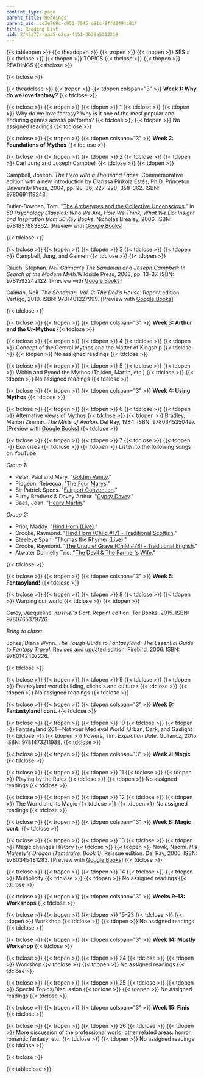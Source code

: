 ```yaml
---
content_type: page
parent_title: Readings
parent_uid: cc3e769c-c951-7945-d81c-8ffd8494c81f
title: Reading List
uid: 2f49a77a-aaa5-c2ca-4151-3b39a5312219
---
```


{{< tableopen >}}
{{< theadopen >}}
{{< tropen >}}
{{< thopen >}}
SES #
{{< thclose >}}
{{< thopen >}}
TOPICS
{{< thclose >}}
{{< thopen >}}
READINGS
{{< thclose >}}

{{< trclose >}}

{{< theadclose >}}
{{< tropen >}}
{{< tdopen colspan="3" >}}
**Week 1: Why do we love fantasy?**
{{< tdclose >}}

{{< trclose >}}
{{< tropen >}}
{{< tdopen >}}
1
{{< tdclose >}}
{{< tdopen >}}
Why do we love fantasy? Why is it one of the most popular and enduring genres across platforms?
{{< tdclose >}}
{{< tdopen >}}
No assigned readings
{{< tdclose >}}

{{< trclose >}}
{{< tropen >}}
{{< tdopen colspan="3" >}}
**Week 2: Foundations of Mythos**
{{< tdclose >}}

{{< trclose >}}
{{< tropen >}}
{{< tdopen >}}
2
{{< tdclose >}}
{{< tdopen >}}
Carl Jung and Joseph Campbell
{{< tdclose >}}
{{< tdopen >}}


Campbell, Joseph. _The Hero with a Thousand Faces_. Commemorative edition with a new introduction by Clarissa Pinkola Estés, Ph.D. Princeton University Press, 2004, pp. 28–36; 227–228; 358–362. ISBN: 9780691119243.

Butler-Bowden, Tom. "[The Archetypes and the Collective Unconscious](http://www.butler-bowdon.com/carl-jung---the-archetypes-and-the-collective-unconscious.html)." In _50 Psychology Classics: Who We Are, How We Think, What We Do: Insight and Inspiration from 50 Key Books_. Nicholas Brealey, 2006. ISBN: 9781857883862. \[Preview with [Google Books](https://books.google.com/books?id=wfjB9Blnk8kC&lpg=PP1&pg=PA168#v=onepage&q&f=false)\]


{{< tdclose >}}

{{< trclose >}}
{{< tropen >}}
{{< tdopen >}}
3
{{< tdclose >}}
{{< tdopen >}}
Campbell, Jung, and Gaimen
{{< tdclose >}}
{{< tdopen >}}


Rauch, Stephan. _Neil Gaiman's The Sandman and Joseph Campbell: In Search of the Modern Myth_.Wildside Press, 2003, pp. 13–37. ISBN: 9781592242122. \[Preview with [Google Books](https://books.google.com/books?id=4BY4M5zSl0QC&lpg=PA11&dq=carl%20jung's%20influence%20on%20joseph%20campbell&lr&pg=PA13#v=onepage&q&f=false)\]

Gaiman, Neil. _The Sandman, Vol. 2: The Doll's House_. Reprint edition. Vertigo, 2010. ISBN: 9781401227999. \[Preview with [Google Books](https://books.google.com/books?id=9e_jAAAAQBAJ&lpg=PA1&dq=the%20sandman%20vol.%202&pg=PA1#v=onepage&q&f=false)\]


{{< tdclose >}}

{{< trclose >}}
{{< tropen >}}
{{< tdopen colspan="3" >}}
**Week 3: Arthur and the Ur-Mythos**
{{< tdclose >}}

{{< trclose >}}
{{< tropen >}}
{{< tdopen >}}
4
{{< tdclose >}}
{{< tdopen >}}
Concept of the Central Mythos and the Matter of Kingship
{{< tdclose >}}
{{< tdopen >}}
No assigned readings
{{< tdclose >}}

{{< trclose >}}
{{< tropen >}}
{{< tdopen >}}
5
{{< tdclose >}}
{{< tdopen >}}
Within and Byond the Mythos (Tolkien, Martin, etc.)
{{< tdclose >}}
{{< tdopen >}}
No assigned readings
{{< tdclose >}}

{{< trclose >}}
{{< tropen >}}
{{< tdopen colspan="3" >}}
**Week 4: Using Mythos**
{{< tdclose >}}

{{< trclose >}}
{{< tropen >}}
{{< tdopen >}}
6
{{< tdclose >}}
{{< tdopen >}}
Alternative views of Mythos
{{< tdclose >}}
{{< tdopen >}}
Bradley, Marion Zimmer. _The Mists of Avalon_. Del Ray, 1984. ISBN: 9780345350497. \[Preview with [Google Books](https://books.google.com/books?id=hPHO7A8n_Q0C&lpg=PP1&dq=the%20mists%20of%20avalon&pg=PP1#v=onepage&q&f=false)\]
{{< tdclose >}}

{{< trclose >}}
{{< tropen >}}
{{< tdopen >}}
7
{{< tdclose >}}
{{< tdopen >}}
Exercises
{{< tdclose >}}
{{< tdopen >}}
Listen to the following songs on YouTube:

_Group 1:_

*   Peter, Paul and Mary. "[Golden Vanity](https://youtu.be/2mnTrFaYpF4)."
*   Pidgeon, Rebecca. "[The Four Marys](https://youtu.be/576e7apG1QE)."
*   Sir Patrick Spens. "[Fairport Convention](https://youtu.be/-n6rCeQdTGE)."
*   Furey Brothers & Davey Arthur. "[Gypsy Davey](https://youtu.be/pHgDExGGgM0)."
*   Baez, Joan. "[Henry Martin](https://youtu.be/pcrNySdHKDQ)."

_Group 2:_

*   Prior, Maddy. "[Hind Horn (Live)](https://youtu.be/mwBZoE3OApY)."
*   Crooke, Raymond. "[Hind Horn (Child #17) - Traditional Scottish](https://youtu.be/nWealaEyIt0?list=PLB2D0D5657EA394E4)."
*   Steeleye Span. "[Thomas the Rhymer (Live)](https://youtu.be/P6qv4uswKDA)."
*   Crooke, Raymond. "[The Unquiet Grave (Child #78) - Traditional English](https://youtu.be/4r6cKrjCnLA?list=PLB2D0D5657EA394E4)."
*   Atwater Donnelly Trio. "[The Devil & The Farmer's Wife](https://youtu.be/m5Wv1B-L9_g)."


{{< tdclose >}}

{{< trclose >}}
{{< tropen >}}
{{< tdopen colspan="3" >}}
**Week 5: Fantasyland!**
{{< tdclose >}}

{{< trclose >}}
{{< tropen >}}
{{< tdopen >}}
8
{{< tdclose >}}
{{< tdopen >}}
Warping our world
{{< tdclose >}}
{{< tdopen >}}


Carey, Jacqueline. _Kushiel's Dart_. Reprint edition. Tor Books, 2015. ISBN: 9780765379726.

_Bring to class:_

Jones, Diana Wynn. _The Tough Guide to Fantasyland: The Essential Guide to Fantasy Travel_. Revised and updated edition. Firebird, 2006. ISBN: 9780142407226.


{{< tdclose >}}

{{< trclose >}}
{{< tropen >}}
{{< tdopen >}}
9
{{< tdclose >}}
{{< tdopen >}}
Fantasyland world building, cliché's and cultures
{{< tdclose >}}
{{< tdopen >}}
No assigned readings
{{< tdclose >}}

{{< trclose >}}
{{< tropen >}}
{{< tdopen colspan="3" >}}
**Week 6: Fantastyland! cont.**
{{< tdclose >}}

{{< trclose >}}
{{< tropen >}}
{{< tdopen >}}
10
{{< tdclose >}}
{{< tdopen >}}
Fantasyland 201—Not your Medieval World! Urban, Dark, and Gaslight
{{< tdclose >}}
{{< tdopen >}}
Powers, Tim. _Expiration Date_. Gollancz, 2015. ISBN: 9781473211988.
{{< tdclose >}}

{{< trclose >}}
{{< tropen >}}
{{< tdopen colspan="3" >}}
**Week 7: Magic**
{{< tdclose >}}

{{< trclose >}}
{{< tropen >}}
{{< tdopen >}}
11
{{< tdclose >}}
{{< tdopen >}}
Playing by the Rules
{{< tdclose >}}
{{< tdopen >}}
No assigned readings
{{< tdclose >}}

{{< trclose >}}
{{< tropen >}}
{{< tdopen >}}
12
{{< tdclose >}}
{{< tdopen >}}
The World and Its Magic
{{< tdclose >}}
{{< tdopen >}}
No assigned readings
{{< tdclose >}}

{{< trclose >}}
{{< tropen >}}
{{< tdopen colspan="3" >}}
**Week 8: Magic cont.**
{{< tdclose >}}

{{< trclose >}}
{{< tropen >}}
{{< tdopen >}}
13
{{< tdclose >}}
{{< tdopen >}}
Magic changes History
{{< tdclose >}}
{{< tdopen >}}
Novik, Naomi. _His Majesty's Dragon (Temeraire, Book 1)_. Reissue edition. Del Ray, 2006. ISBN: 9780345481283. \[Preview with [Google Books](https://books.google.com/books?id=ccWmlymJEq0C&lpg=PP1&dq=his%20majesty's%20dragon&pg=PP1#v=onepage&q&f=false)\]
{{< tdclose >}}

{{< trclose >}}
{{< tropen >}}
{{< tdopen >}}
14
{{< tdclose >}}
{{< tdopen >}}
Multiplicity
{{< tdclose >}}
{{< tdopen >}}
No assigned readings
{{< tdclose >}}

{{< trclose >}}
{{< tropen >}}
{{< tdopen colspan="3" >}}
**Weeks 9–13: Workshops**
{{< tdclose >}}

{{< trclose >}}
{{< tropen >}}
{{< tdopen >}}
15–23
{{< tdclose >}}
{{< tdopen >}}
Workshop
{{< tdclose >}}
{{< tdopen >}}
No assigned readings
{{< tdclose >}}

{{< trclose >}}
{{< tropen >}}
{{< tdopen colspan="3" >}}
**Week 14: Mostly Workshop**
{{< tdclose >}}

{{< trclose >}}
{{< tropen >}}
{{< tdopen >}}
24
{{< tdclose >}}
{{< tdopen >}}
Workshop
{{< tdclose >}}
{{< tdopen >}}
No assigned readings
{{< tdclose >}}

{{< trclose >}}
{{< tropen >}}
{{< tdopen >}}
25
{{< tdclose >}}
{{< tdopen >}}
Special Topics/Discussion
{{< tdclose >}}
{{< tdopen >}}
No assigned readings
{{< tdclose >}}

{{< trclose >}}
{{< tropen >}}
{{< tdopen colspan="3" >}}
**Week 15: Finis**
{{< tdclose >}}

{{< trclose >}}
{{< tropen >}}
{{< tdopen >}}
26
{{< tdclose >}}
{{< tdopen >}}
More discussion of the professional world; other related areas: horror, romantic fantasy, etc.
{{< tdclose >}}
{{< tdopen >}}
No assigned readings
{{< tdclose >}}

{{< trclose >}}

{{< tableclose >}}